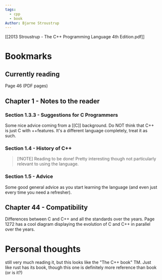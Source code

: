 ```yaml
---
tags:
  - cpp
  - book
Author: Bjarne Stroustrup
---
```

[[2013 Stroustrup - The C++ Programming Language 4th Edition.pdf]]

# Bookmarks
## Currently reading
Page 46 (PDF pages)
## Chapter 1 - Notes to the reader
### Section 1.3.3 - Suggestions for C Programmers
Some nice advice coming from a [[C]] background. Do NOT think that C++ is just C with ++features. It's a different language completely, treat it as such.
### Section 1.4 - History of C++

> [!NOTE] Reading to be done!
> Pretty interesting though not particularly relevant to using the language.

### Section 1.5 - Advice
Some good general advice as you start learning the language (and even just every time you need a refresher).
## Chapter 44 - Compatibility
Differences between C and C++ and all the standards over the years.
Page 1272 has a cool diagram displaying the evolution of C and C++ in parallel over the years.
# Personal thoughts
still very much reading it, but this looks like the "The C++ book" TM. Just like rust has its book, though this one is definitely more reference than book (or is it?)
